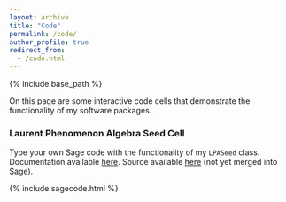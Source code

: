 ```yaml
---
layout: archive
title: "Code"
permalink: /code/
author_profile: true
redirect_from:
  - /code.html
---
```


{% include base_path %}

On this page are some interactive code cells that demonstrate the functionality of my software packages.

### Laurent Phenomenon Algebra Seed Cell

Type your own Sage code with the functionality of my `LPASeed` class. Documentation available [here](https://deploy-preview-35398--sagemath-tobias.netlify.app/reference/combinat/sage/combinat/lp_algebra_seed.html). Source available [here](https://deploy-preview-35398--sagemath.netlify.app/html/en/reference/combinat/sage/combinat/lp_algebra_seed.html) (not yet merged into Sage).

{% include sagecode.html %}